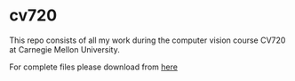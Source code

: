 # cv720

This repo consists of all my work during the computer vision course CV720 at Carnegie Mellon University.

For complete files please download from [here](https://drive.google.com/drive/folders/1bILSHjBq66vrq1x0IgJDNjNuMbospvhJ?usp=sharing)
